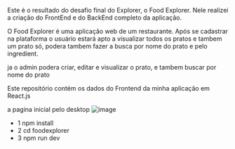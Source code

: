Este é o resultado do desafio final do Explorer, o Food Explorer.
Nele realizei a criação do FrontEnd e do BackEnd completo da aplicação.

O Food Explorer é uma aplicação web de um restaurante. Após se cadastrar na plataforma o usuário estará apto a visualizar todos os pratos e tambem um prato só,
podera tambem fazer a busca por nome do prato e pelo ingredient.

ja o admin podera criar, editar e visualizar o prato, e tambem buscar por nome do prato

Este repositório contém os dados do Frontend da minha aplicação em React.js

a pagina inicial pelo desktop
![image](https://github.com/Christian014/foodexplorer/assets/129335066/443b8820-ff1c-4372-b4b5-4f889c189f95)



- 1 npm install
- 2 cd foodexplorer
- 3 npm run dev
